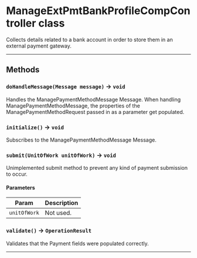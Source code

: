 # ManageExtPmtBankProfileCompController class

Collects details related to a bank account in order to store them in an external payment gateway.

---
## Methods
### `doHandleMessage(Message message)` → `void`

Handles the ManagePaymentMethodMessage Message. When handling ManagePaymentMethodMessage, the properties of the ManagePaymentMethodRequest passed in as a parameter get populated.

### `initialize()` → `void`

Subscribes to the ManagePaymentMethodMessage Message.

### `submit(UnitOfWork unitOfWork)` → `void`

Unimplemented submit method to prevent any kind of payment submission to occur.

#### Parameters
|Param|Description|
|-----|-----------|
|`unitOfWork` |  Not used. |

### `validate()` → `OperationResult`

Validates that the Payment fields were populated correctly.

---
